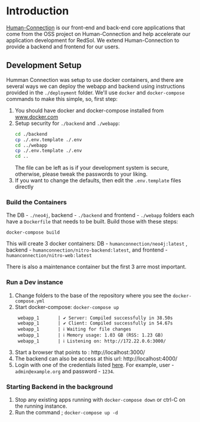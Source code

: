 # Introduction

[Human-Connection](https://github.com/JusticeInternational/Human-Connection) is our front-end and back-end core applications that come from the OSS project on Human-Connection and help accelerate our application development for RedSol. We extend Human-Connection to provide a backend and frontend for our users.

## Development Setup
Humman Connection was setup to use docker containers, and there are several ways we can deploy the webapp and backend using instructions provided in the `./deployment` folder. We'll use `docker` and `docker-compose` commands to make this simple, so, first step:

1. You should have docker and docker-compose installed from www.docker.com
1. Setup security for `./backend` and `./webapp`:
   ```bash
   cd ./backend
   cp ./.env.template ./.env
   cd ../webapp
   cp ./.env.template ./.env
   cd ..
   ```
   The file can be left as is if your development system is secure, otherwise, please tweak the passwords to your liking.
1. If you want to change the defaults, then edit the `.env.template` files directly

### Build the Containers
The DB - `./neo4j`, backend - `./backend` and frontend - `./webapp` folders each have a `Dockerfile` that needs to be built. Build those with these steps:

```
docker-compose build
```


This will create 3 docker containers: DB - `humanconnection/neo4j:latest` , backend - `humanconnection/nitro-backend:latest`, and frontend - `humanconnection/nitro-web:latest`

There is also a maintenance container but the first 3 arre most important.

### Run a Dev instance

1. Change folders to the base of the repository where you see the `docker-compose.yml`
1. Start docker-compose: `docker-compose up`
   ```
    webapp_1       | ✔ Server: Compiled successfully in 38.50s
    webapp_1       | ✔ Client: Compiled successfully in 54.67s
    webapp_1       | ℹ Waiting for file changes
    webapp_1       | ℹ Memory usage: 1.03 GB (RSS: 1.23 GB)
    webapp_1       | ℹ Listening on: http://172.22.0.6:3000/
   ```
1. Start a browser that points to : http://localhost:3000/
1. The backend can also be access at this url: http://localhost:4000/
1. Login with one of the credentials listed [here](https://github.com/JusticeInternational/Human-Connection#live-demo). For example, user - `admin@example.org` and password - `1234`.

### Starting Backend in the background
1. Stop any existing apps running with `docker-compose down` or ctrl-C on the running instance.
1. Run the command ; `docker-compose up -d`

